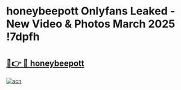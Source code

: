 # honeybeepott Onlyfans Leaked - New Video & Photos March 2025 !7dpfh

# <h2><a href="https://yqv9er.iuczelnia.edu.pl?title=honeybeepott&ref=7dpfh">🔗👉 🔴 honeybeepott</a></h2>

[![acn](https://github.com/user-attachments/assets/0f9c940e-d8b0-45ae-aac7-cd30a18b3e1c)](https://yqv9er.iuczelnia.edu.pl?title=honeybeepott&ref=7dpfh)

